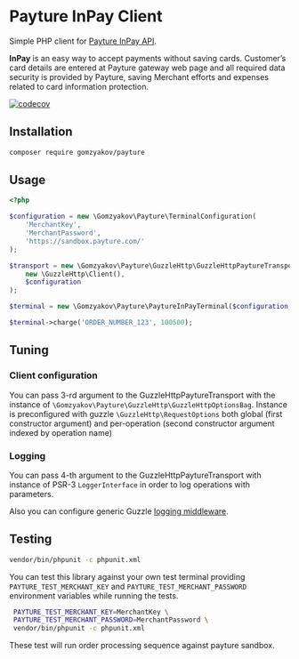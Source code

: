# Payture InPay Client

Simple PHP client for [Payture InPay API](https://payture.com/en/api/#inpay_).

**InPay** is an easy way to accept payments without saving cards. Customer’s card details are entered at Payture
gateway web page and all required data security is provided by Payture, saving Merchant efforts and expenses related
to card information protection.

[![codecov](https://codecov.io/gh/gomzyakov/payture/branch/main/graph/badge.svg?token=Pl2pgKZ5os)](https://codecov.io/gh/gomzyakov/payture)

## Installation

```bash
composer require gomzyakov/payture
```

## Usage

```php
<?php

$configuration = new \Gomzyakov\Payture\TerminalConfiguration(
    'MerchantKey',
    'MerchantPassword',
    'https://sandbox.payture.com/'
);

$transport = new \Gomzyakov\Payture\GuzzleHttp\GuzzleHttpPaytureTransport(
    new \GuzzleHttp\Client(),
    $configuration
);

$terminal = new \Gomzyakov\Payture\PaytureInPayTerminal($configuration, $transport);

$terminal->charge('ORDER_NUMBER_123', 100500);
```

## Tuning

### Client configuration

You can pass 3-rd argument to the GuzzleHttpPaytureTransport with the instance of `\Gomzyakov\Payture\GuzzleHttp\GuzzleHttpOptionsBag`.
Instance is preconfigured with guzzle `\GuzzleHttp\RequestOptions` both global (first constructor argument) and per-operation
(second constructor argument indexed by operation name)

### Logging

You can pass 4-th argument to the GuzzleHttpPaytureTransport with instance of PSR-3 `LoggerInterface`
in order to log operations with parameters.

Also you can configure generic Guzzle [logging middleware](http://docs.guzzlephp.org/en/stable/handlers-and-middleware.html).

## Testing

```bash
vendor/bin/phpunit -c phpunit.xml
```

You can test this library against your own test terminal providing `PAYTURE_TEST_MERCHANT_KEY` and `PAYTURE_TEST_MERCHANT_PASSWORD`
environment variables while running the tests.

```bash
 PAYTURE_TEST_MERCHANT_KEY=MerchantKey \
 PAYTURE_TEST_MERCHANT_PASSWORD=MerchantPassword \
 vendor/bin/phpunit -c phpunit.xml
```

These test will run order processing sequence against payture sandbox.
